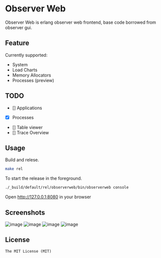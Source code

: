 Observer Web
============
Observer Web is erlang observer web frontend, base code borrowed from observer gui.

## Feature
Currently supported:
* System
* Load Charts
* Memory Allocators
* Processes (preview)

## TODO

- [] Applications
- [x] Processes
- [] Table viewer
- [] Trace Overview 

## Usage
Build and relese.
```bash
make rel
```
To start the release in the foreground.
```bash
./_build/default/rel/observerweb/bin/observerweb console
```
Open http://127.0.0.1:8080 in your browser


## Screenshots
![image](https://github.com/freecnpro/ObserverWeb/blob/master/screenshots/screenshot_01.png)
![image](https://github.com/freecnpro/ObserverWeb/blob/master/screenshots/screenshot_02.png)
![image](https://github.com/freecnpro/ObserverWeb/blob/master/screenshots/screenshot_03.png)
![image](https://github.com/freecnpro/ObserverWeb/blob/master/screenshots/screenshot_04.png)

## License

    The MIT License (MIT)

